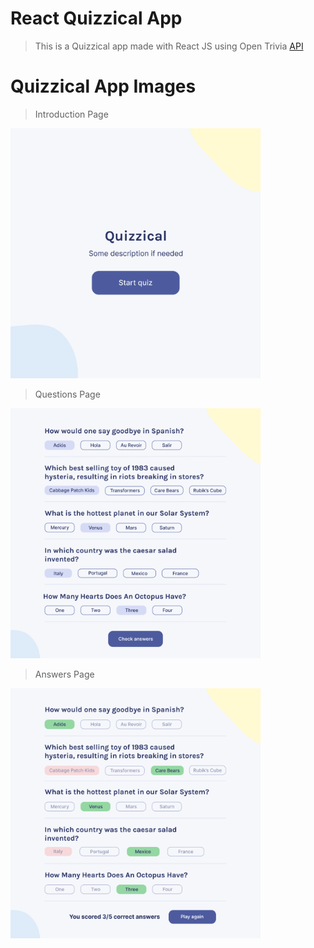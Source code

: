 # React Quizzical App

> This is a Quizzical app made with React JS using Open Trivia [API](https://opentdb.com/api_config.php)

# Quizzical App Images

> Introduction Page

<img src="https://github.com/daydy225/Quizzical-App/blob/master/intro-page.png" width="400" height="400">

> Questions Page

<img src="https://github.com/daydy225/Quizzical-App/blob/master/questions.png" width="400" height="400">

> Answers Page

<img src="https://github.com/daydy225/Quizzical-App/blob/master/answers.png" width="400" height="400">

